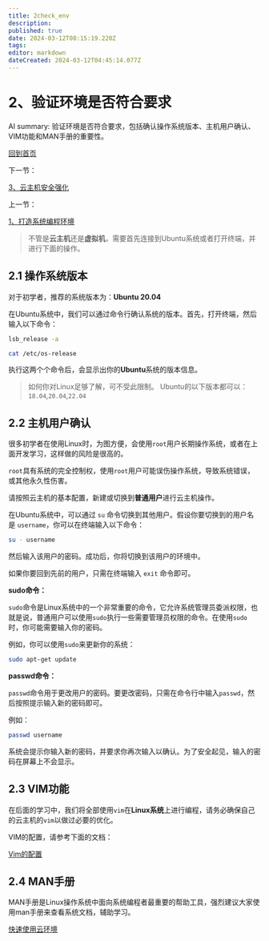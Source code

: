 ```yaml
---
title: 2check_env
description: 
published: true
date: 2024-03-12T08:15:19.220Z
tags: 
editor: markdown
dateCreated: 2024-03-12T04:45:14.077Z
---
```


# 2、验证环境是否符合要求

AI summary: 验证环境是否符合要求，包括确认操作系统版本、主机用户确认、VIM功能和MAN手册的重要性。

[回到首页](/home)

下一节：

[3、云主机安全强化](/courses_resource/c_language/c_language_resource/part3/3ecs_securet) 

上一节：

[1、打造系统编程环境](/courses_resource/c_language/c_language_resource/part3/1build_linux_env) 

> 不管是**云主机**还是**虚拟机**，需要首先连接到Ubuntu系统或者打开终端，并进行下面的操作。
> 

## 2.1 操作系统版本

对于初学者，推荐的系统版本为：**Ubuntu 20.04**

在Ubuntu系统中，我们可以通过命令行确认系统的版本。首先，打开终端，然后输入以下命令：

```bash
lsb_release -a

cat /etc/os-release
```

执行这两个个命令后，会显示出你的**Ubuntu**系统的版本信息。

> 如何你对Linux足够了解，可不受此限制。
Ubuntu的以下版本都可以：`18.04`,`20.04`,`22.04`
> 

## 2.2 主机用户确认

很多初学者在使用Linux时，为图方便，会使用`root`用户长期操作系统，或者在上面开发学习，这样做的风险是很高的。

`root`具有系统的完全控制权，使用`root`用户可能误伤操作系统，导致系统错误，或其他永久性伤害。

请按照云主机的基本配置，新建或切换到**普通用户**进行云主机操作。

在Ubuntu系统中，可以通过 `su` 命令切换到其他用户。假设你要切换到的用户名是 `username`，你可以在终端输入以下命令：

```bash
su - username
```

然后输入该用户的密码。成功后，你将切换到该用户的环境中。

如果你要回到先前的用户，只需在终端输入 `exit` 命令即可。

**sudo命令：**

`sudo`命令是Linux系统中的一个非常重要的命令，它允许系统管理员委派权限，也就是说，普通用户可以使用`sudo`执行一些需要管理员权限的命令。在使用`sudo`时，你可能需要输入你的密码。

例如，你可以使用`sudo`来更新你的系统：

```bash
sudo apt-get update
```

**passwd命令：**

`passwd`命令用于更改用户的密码。要更改密码，只需在命令行中输入`passwd`，然后按照提示输入新的密码即可。

例如：

```bash
passwd username
```

系统会提示你输入新的密码，并要求你再次输入以确认。为了安全起见，输入的密码在屏幕上不会显示。

## 2.3 VIM功能

在后面的学习中，我们将全部使用`vim`在**Linux系统**上进行编程，请务必确保自己的云主机的`vim`以做过必要的优化。

VIM的配置，请参考下面的文档：

[Vim的配置](https://www.notion.so/Vim-df538ebfd7744ef8ae5b6c27e3611522?pvs=21) 

## 2.4 MAN手册

MAN手册是Linux操作系统中面向系统编程者最重要的帮助工具，强烈建议大家使用man手册来查看系统文档，辅助学习。

[快速使用云环境](https://www.notion.so/6f6f7dcad2994872bad29e27e33860d7?pvs=21)